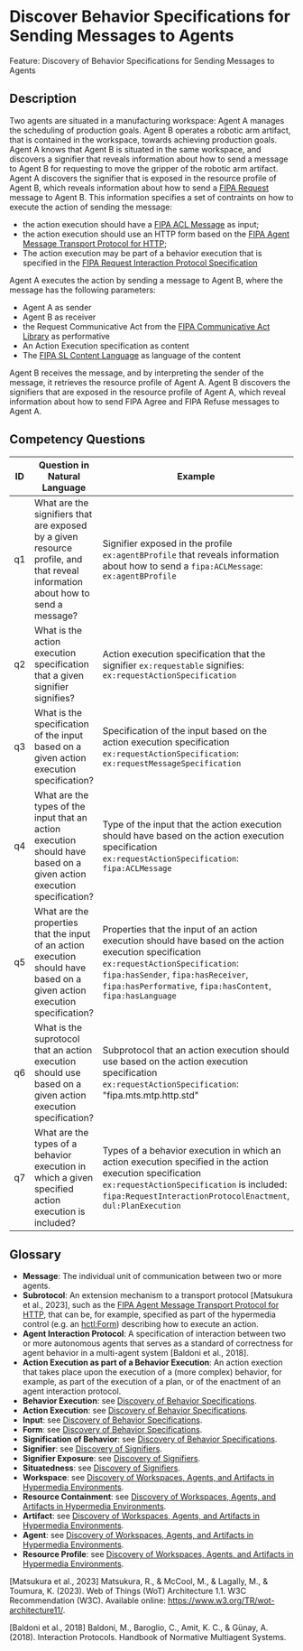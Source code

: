 # Discover Behavior Specifications for Sending Messages to Agents
Feature: Discovery of Behavior Specifications for Sending Messages to Agents


## Description
Two agents are situated in a manufacturing workspace: Agent A manages the scheduling of production goals. Agent B operates a robotic arm artifact, that is contained in the workspace, towards achieving production goals. Agent A knows that Agent B is situated in the same workspace, and discovers a signifier that reveals information about how to send a message to Agent B for requesting to move the gripper of the robotic arm artifact.
Agent A discovers the signifier that is exposed in the resource profile of Agent B, which reveals information about how to send a [FIPA Request](http://www.fipa.org/specs/fipa00037/SC00037J.html#_Toc26729708) message to Agent B. This information specifies a set of contraints on how to execute the action of sending the message: 
- the action execution should have a [FIPA ACL Message](http://www.fipa.org/specs/fipa00061/SC00061G.html) as input;
- the action execution should use an HTTP form based on the [FIPA Agent Message Transport Protocol for HTTP](http://www.fipa.org/specs/fipa00084/XC00084C.html);
- The action execution may be part of a behavior execution that is specified in the [FIPA Request Interaction Protocol Specification](http://www.fipa.org/specs/fipa00026/SC00026H.html)

Agent A executes the action by sending a message to Agent B, where the message has the following parameters:
- Agent A as sender 
- Agent B as receiver 
- the Request Communicative Act from the [FIPA Communicative Act Library](http://www.fipa.org/specs/fipa00037/SC00037J.html) as performative 
- An Action Execution specification as content 
- The [FIPA SL Content Language](http://www.fipa.org/specs/fipa00008/SC00008I.html) as language of the content 

Agent B receives the message, and by interpreting the sender of the message, it retrieves the resource profile of Agent A. Agent B discovers the signifiers that are exposed in the resource profile of Agent A, which reveal information about how to send FIPA Agree and FIPA Refuse messages to Agent A.

 
## Competency Questions

| ID | Question in Natural Language                                                                                              | Example                                                                                                                   |
|----|---------------------------------------------------------------------------------------------------------------------------|---------------------------------------------------------------------------------------------------------------------------|
| q1 | What are the signifiers that are exposed by a given resource profile, and that reveal information about how to send a message? | Signifier exposed in the profile `ex:agentBProfile` that reveals information about how to send a `fipa:ACLMessage`: `ex:agentBProfile` |                                      |
| q2 | What is the action execution specification that a given signifier signifies? | Action execution specification that the signifier `ex:requestable` signifies: `ex:requestActionSpecification`|
| q3 | What is the specification of the input based on a given action execution specification? | Specification of the input based on the action execution specification `ex:requestActionSpecification`: `ex:requestMessageSpecification` |
| q4 | What are the types of the input that an action execution should have based on a given action execution specification? | Type of the input that the action execution should have based on the action execution specification `ex:requestActionSpecification`: `fipa:ACLMessage`| 
| q5 | What are the properties that the input of an action execution should have based on a given action execution specification? | Properties that the input of an action execution should have based on the action execution specification `ex:requestActionSpecification`: `fipa:hasSender`, `fipa:hasReceiver`, `fipa:hasPerformative`, `fipa:hasContent`, `fipa:hasLanguage` |
| q6 | What is the suprotocol that an action execution should use based on a given action execution specification? | Subprotocol that an action execution should use based on the action execution specification `ex:requestActionSpecification`: "fipa.mts.mtp.http.std" |
| q7 | What are the types of a behavior execution in which a given specified action execution is included? | Types of a behavior execution in which an action execution specified in the action execution specification `ex:requestActionSpecification` is included: `fipa:RequestInteractionProtocolEnactment`, `dul:PlanExecution` |  

## Glossary
- **Message**: The individual unit of communication between two or more agents.
- **Subrotocol**: An extension mechanism to a transport protocol [Matsukura et al., 2023], such as the [FIPA Agent Message Transport Protocol for HTTP](http://www.fipa.org/specs/fipa00084/XC00084C.html), that can be, for example, specified as part of the hypermedia control (e.g. an [hctl:Form](https://www.w3.org/2019/wot/hypermedia#Form)) describing how to execute an action.
- **Agent Interaction Protocol**: A specification of interaction between two or more autonomous agents that serves as a standard of correctness for agent behavior in a multi-agent system [Baldoni et al., 2018].
- **Action Execution as part of a Behavior Execution**: An action exection that takes place upon the execution of a (more complex) behavior, for example, as part of the execution of a plan, or of the enactment of an agent interaction protocol.
- **Behavior Execution**: see [Discovery of Behavior Specifications](../discover-behavior-specifications/README.md).
- **Action Execution**: see [Discovery of Behavior Specifications](../discover-behavior-specifications/README.md).
- **Input**: see [Discovery of Behavior Specifications](../discover-behavior-specifications/README.md).
- **Form**: see [Discovery of Behavior Specifications](../discover-behavior-specifications/README.md).
- **Signification of Behavior**: see [Discovery of Behavior Specifications](../discover-behavior-specifications/README.md).
- **Signifier**: see [Discovery of Signifiers](../discover-signifiers/README.md).
- **Signifier Exposure**: see [Discovery of Signifiers](../discover-signifiers/README.md).
- **Situatedness**: see [Discovery of Signifiers](../discover-signifiers/README.md).
- **Workspace**: see [Discovery of Workspaces, Agents, and Artifacts in Hypermedia Environments](../discover-core/README.md).
- **Resource Containment**: see [Discovery of Workspaces, Agents, and Artifacts in Hypermedia Environments](../discover-core/README.md).
- **Artifact**: see [Discovery of Workspaces, Agents, and Artifacts in Hypermedia Environments](../discover-core/README.md).
- **Agent**: see [Discovery of Workspaces, Agents, and Artifacts in Hypermedia Environments](../discover-core/README.md).
- **Resource Profile**: see [Discovery of Workspaces, Agents, and Artifacts in Hypermedia Environments](../discover-core/README.md).

[Matsukura et al., 2023] Matsukura, R., & McCool, M., & Lagally, M., & Toumura, K. (2023). Web of Things (WoT) Architecture 1.1. W3C Recommendation (W3C). Available online: https://www.w3.org/TR/wot-architecture11/. 

[Baldoni et al., 2018] Baldoni, M., Baroglio, C., Amit, K. C., & Günay, A. (2018). Interaction Protocols. Handbook of Normative Multiagent Systems. 

